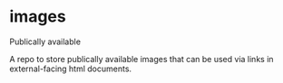 # images
Publically available 

A repo to store publically available images that can be used via links in external-facing html documents. 
